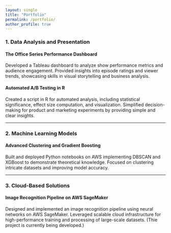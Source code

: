 ```yaml
---
layout: single
title: "Portfolio"
permalink: /portfolio/
author_profile: true
---
```


### **1. Data Analysis and Presentation**
#### **The Office Series Performance Dashboard**
Developed a Tableau dashboard to analyze show performance metrics and audience engagement. Provided insights into episode ratings and viewer trends, showcasing skills in visual storytelling and business analysis.

#### **Automated A/B Testing in R**
Created a script in R for automated analysis, including statistical significance, effect size computation, and visualization. Simplified decision-making for product and marketing experiments by providing simple and clear insights.

---

### **2. Machine Learning Models**
#### **Advanced Clustering and Gradient Boosting**
Built and deployed Python notebooks on AWS implementing DBSCAN and XGBoost to demonstrate theoretical knowledge. Focused on clustering intricate datasets and improving model accuracy.

---

### **3. Cloud-Based Solutions**
#### **Image Recognition Pipeline on AWS SageMaker**
Designed and implemented an image recognition pipeline using neural networks on AWS SageMaker. Leveraged scalable cloud infrastructure for high-performance training and processing of large-scale datasets. (Thie project is currently being developed.)
